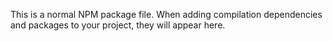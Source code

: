 This is a normal NPM package file. When adding compilation dependencies and packages to your project, they will appear here.
